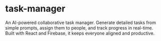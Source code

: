 # task-manager
An AI-powered collaborative task manager. Generate detailed tasks from simple prompts, assign them to people, and track progress in real-time. Built with React and Firebase, it keeps everyone aligned and productive.
